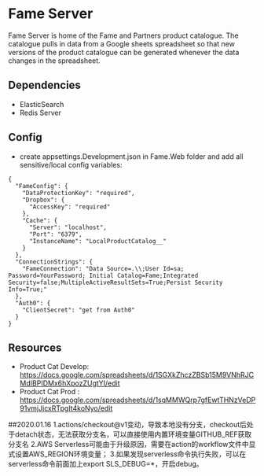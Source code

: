 # Fame Server

Fame Server is home of the Fame and Partners product catalogue. The catalogue pulls in data from a Google sheets spreadsheet so that new versions of the product catalogue can be generated whenever the data changes in the spreadsheet.

## Dependencies

- ElasticSearch
- Redis Server  

## Config
- create appsettings.Development.json in Fame.Web folder and add all sensitive/local config variables:

```
{
  "FameConfig": {
    "DataProtectionKey": "required",
    "Dropbox": {
      "AccessKey": "required"
    },
    "Cache": {
      "Server": "localhost",
      "Port": "6379",
      "InstanceName": "LocalProductCatalog__"
    }
  },
  "ConnectionStrings": {
    "FameConnection": "Data Source=.\\;User Id=sa; Password=YourPassword; Initial Catalog=Fame;Integrated Security=false;MultipleActiveResultSets=True;Persist Security Info=True;"
  },
  "Auth0": {
    "ClientSecret": "get from Auth0"
  }
}
```

## Resources

- Product Cat Develop: https://docs.google.com/spreadsheets/d/1SGXkZhczZBSb15M9VNhRJCMdIBPIDMx6hXpozZUgtYI/edit
- Product Cat Prod   : https://docs.google.com/spreadsheets/d/1sqMMWQrp7gfEwtTHNzVeDP91vmjJjcxRTpgIt4koNyo/edit

##2020.01.16
1.actions/checkout@v1变动，导致本地没有分支，checkout后处于detach状态，无法获取分支名，可以直接使用内置环境变量GITHUB_REF获取分支名
2.AWS Serverless可能由于升级原因，需要在action的workflow文件中显式设置AWS_REGION环境变量；
3.如果发现serverless命令执行失败，可以在serverless命令前面加上export SLS_DEBUG=*，开启debug。
